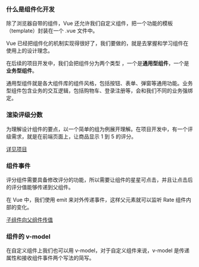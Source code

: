 ### 什么是组件化开发

除了浏览器自带的组件，Vue 还允许我们自定义组件，把一个功能的模板（template）封装在一个 .vue 文件中。

Vue 已经把组件化的机制实现得很好了，我们要做的，就是去掌握和学习组件在使用上的设计理念。

在后续的项目开发中，我们会把组件分为两个类型 ，一个是**通用型组件**，一个是**业务型组件**。

通用型组件就是各大组件库的组件风格，包括按钮、表单、弹窗等通用功能。业务型组件包含业务的交互逻辑，包括购物车、登录注册等，会和我们不同的业务强绑定。

### 渲染评级分数

为理解设计组件的要点，以一个简单的组为例展开理解。在项目开发中，有一个评级需求，就是在前端页面上，让商品显示 1 到 5 的评分。

[详见项目](https://github.com/KurjaScript/geek-admain/commits/master)

### 组件事件

评分组件需要具备修改评分的功能，所以需要让组件的星星可点击，并且让点击后的评分值能够传递到父组件。

在 Vue 中，我们使用 emit 来对外传递事件，这样父元素就可以监听 Rate 组件内部的变化。

[子组件向父组件传值](https://github.com/KurjaScript/geek-admain/commit/a1361f317b3385ac085386cd354600e7ccaf840b)

### 组件的 v-model

在自定义组件上我们也可以用 v-model，对于自定义组件来说，v-model 是传递属性和接收组件事件两个写法的简写。

